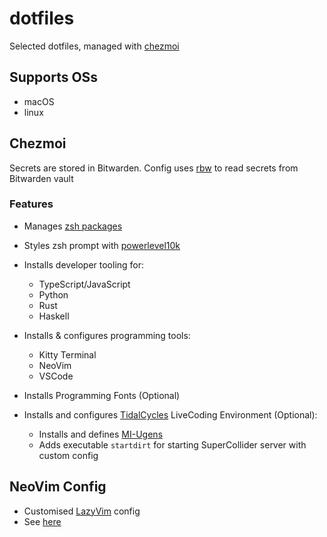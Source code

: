 # dotfiles

Selected dotfiles, managed with [chezmoi](https://www.chezmoi.io/)

## Supports OSs

- macOS
- linux

## Chezmoi

Secrets are stored in Bitwarden. Config uses
[rbw](https://github.com/grddavies/rbw) to read secrets from Bitwarden vault

### Features

- Manages [zsh packages](./home/.chezmoiexternal.toml.tmpl)
- Styles zsh prompt with [powerlevel10k](https://github.com/romkatv/powerlevel10k)
- Installs developer tooling for:

  - TypeScript/JavaScript
  - Python
  - Rust
  - Haskell

- Installs & configures programming tools:

  - Kitty Terminal
  - NeoVim
  - VSCode

- Installs Programming Fonts (Optional)
- Installs and configures [TidalCycles](https://tidalcycles.org/) LiveCoding Environment (Optional):
  - Installs and defines [MI-Ugens](https://github.com/v7b1/mi-UGens/)
  - Adds executable `startdirt` for starting SuperCollider server with custom config

## NeoVim Config

- Customised [LazyVim](https://www.lazyvim.org/) config
- See [here](./home/dot_config/nvim)
